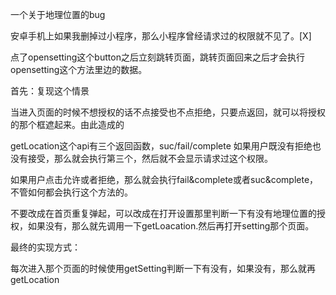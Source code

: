 一个关于地理位置的bug

安卓手机上如果我删掉过小程序，那么小程序曾经请求过的权限就不见了。\[X\]

点了opensetting这个button之后立刻跳转页面，跳转页面回来之后才会执行opensetting这个方法里边的数据。

首先：复现这个情景

当进入页面的时候不想授权的话不点接受也不点拒绝，只要点返回，就可以将授权的那个框遮起来。由此造成的

getLocation这个api有三个返回函数，suc/fail/complete 如果用户既没有拒绝也没有接受，那么就会执行第三个，然后就不会显示请求过这个权限。

如果用户点击允许或者拒绝，那么就会执行fail&complete或者suc&complete，不管如何都会执行这个方法的。

不要改成在首页重复弹起，可以改成在打开设置那里判断一下有没有地理位置的授权，如果没有，那么就先调用一下getLoacation.然后再打开setting那个页面。

最终的实现方式：

每次进入那个页面的时候使用getSetting判断一下有没有，如果没有，那么就再getLocation

